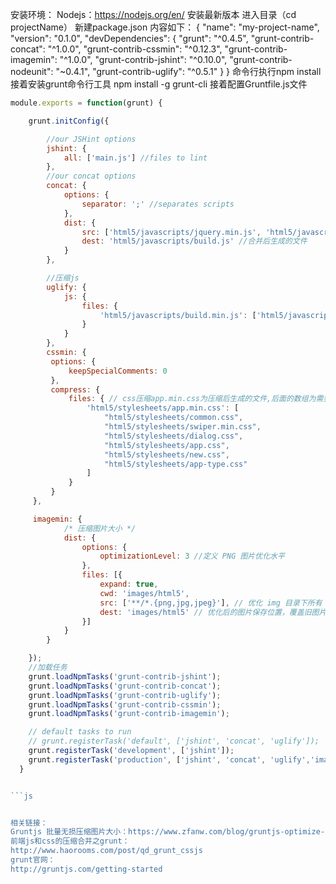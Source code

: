 安装环境：
Nodejs：https://nodejs.org/en/ 安装最新版本
进入目录（cd projectName）
新建package.json 内容如下：
{
  "name": "my-project-name",
  "version": "0.1.0",
  "devDependencies": {
    "grunt": "^0.4.5",
    "grunt-contrib-concat": "^1.0.0",
    "grunt-contrib-cssmin": "^0.12.3",
    "grunt-contrib-imagemin": "^1.0.0",
    "grunt-contrib-jshint": "^0.10.0",
    "grunt-contrib-nodeunit": "~0.4.1",
    "grunt-contrib-uglify": "^0.5.1"
  }
}
命令行执行npm install  
接着安装grunt命令行工具 npm install -g grunt-cli
接着配置Gruntfile.js文件
```js
module.exports = function(grunt) {

    grunt.initConfig({

        //our JSHint options
        jshint: {
            all: ['main.js'] //files to lint
        },
        //our concat options
        concat: {
            options: {
                separator: ';' //separates scripts
            },
            dist: {
                src: ['html5/javascripts/jquery.min.js', 'html5/javascripts/dialog.js', 'html5/javascripts/utils.js','html5/javascripts/limit.js','html5/javascripts/pageScrollAjax.js','html5/javascripts/app.js','html5/javascripts/tabs.js','html5/javascripts/swiper.min.js'], //需要合并的文件，注意顺序
                dest: 'html5/javascripts/build.js' //合并后生成的文件
            }
        },

        //压缩js
        uglify: {
            js: {
                files: {
                    'html5/javascripts/build.min.js': ['html5/javascripts/build.js'] //合并后压缩
                }
            }
        },
        cssmin: {
         options: {
             keepSpecialComments: 0
         },
         compress: {
             files: { // css压缩app.min.css为压缩后生成的文件,后面的数组为需要合并压缩的文件（同样注意顺序）
                 'html5/stylesheets/app.min.css': [
                     "html5/stylesheets/common.css",
                     "html5/stylesheets/swiper.min.css",
                     "html5/stylesheets/dialog.css",
                     "html5/stylesheets/app.css",
                     "html5/stylesheets/new.css",
                     "html5/stylesheets/app-type.css"
                 ]
             }
         }
     },

     imagemin: {
            /* 压缩图片大小 */
            dist: {
                options: {
                    optimizationLevel: 3 //定义 PNG 图片优化水平
                },
                files: [{
                    expand: true,
                    cwd: 'images/html5',
                    src: ['**/*.{png,jpg,jpeg}'], // 优化 img 目录下所有 png/jpg/jpeg 图片
                    dest: 'images/html5' // 优化后的图片保存位置，覆盖旧图片，并且不作提示（建议新建一个目录）
                }]
            }
        }

    });
    //加载任务
    grunt.loadNpmTasks('grunt-contrib-jshint');
    grunt.loadNpmTasks('grunt-contrib-concat');
    grunt.loadNpmTasks('grunt-contrib-uglify');
    grunt.loadNpmTasks('grunt-contrib-cssmin');
    grunt.loadNpmTasks('grunt-contrib-imagemin');

    // default tasks to run
    // grunt.registerTask('default', ['jshint', 'concat', 'uglify']);
    grunt.registerTask('development', ['jshint']);
    grunt.registerTask('production', ['jshint', 'concat', 'uglify','imagemin','cssmin']);
  }


```js


相关链接：
Gruntjs 批量无损压缩图片大小：https://www.zfanw.com/blog/gruntjs-optimize-image-size-loseless.html 
前端js和css的压缩合并之grunt：
http://www.haorooms.com/post/qd_grunt_cssjs 
grunt官网：
http://gruntjs.com/getting-started 
